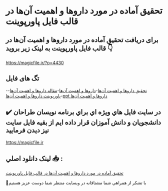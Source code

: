 # تحقیق آماده در مورد داروها و اهميت آن‌ها در قالب فایل پاورپوینت

## برای دریافت تحقیق آماده در مورد داروها و اهميت آن‌ها در قالب فایل پاورپوینت به لینک زیر بروید 👇

https://magicfile.ir/?p=4430

## تگ های فایل

-[تحقیق داروها و اهميت آن‌ها](https://magicfile.ir/product/%d8%aa%d8%ad%d9%82%db%8c%d9%82-%d8%af%d8%a7%d8%b1%d9%88%d9%87%d8%a7-%d9%88-%d8%a7%d9%87%d9%85%d9%8a%d8%aa-%d8%a2%d9%86%d9%87%d8%a7-%d8%af%d8%b1-%d9%be%d8%a7%d9%88%d8%b1%d9%be%d9%88%db%8c%d9%86%d8%aa/)-[داروها و اهميت آن‌ها](https://magicfile.ir/product/%d8%aa%d8%ad%d9%82%db%8c%d9%82-%d8%af%d8%a7%d8%b1%d9%88%d9%87%d8%a7-%d9%88-%d8%a7%d9%87%d9%85%d9%8a%d8%aa-%d8%a2%d9%86%d9%87%d8%a7-%d8%af%d8%b1-%d9%be%d8%a7%d9%88%d8%b1%d9%be%d9%88%db%8c%d9%86%d8%aa/)-[مقاله داروها و اهميت آن‌ها](https://magicfile.ir/product/%d8%aa%d8%ad%d9%82%db%8c%d9%82-%d8%af%d8%a7%d8%b1%d9%88%d9%87%d8%a7-%d9%88-%d8%a7%d9%87%d9%85%d9%8a%d8%aa-%d8%a2%d9%86%d9%87%d8%a7-%d8%af%d8%b1-%d9%be%d8%a7%d9%88%d8%b1%d9%be%d9%88%db%8c%d9%86%d8%aa/)-[پاورپوینت داروها و اهميت آن‌ها](https://magicfile.ir/product/%d8%aa%d8%ad%d9%82%db%8c%d9%82-%d8%af%d8%a7%d8%b1%d9%88%d9%87%d8%a7-%d9%88-%d8%a7%d9%87%d9%85%d9%8a%d8%aa-%d8%a2%d9%86%d9%87%d8%a7-%d8%af%d8%b1-%d9%be%d8%a7%d9%88%d8%b1%d9%be%d9%88%db%8c%d9%86%d8%aa/)-[ppt داروها و اهميت آن‌ها](https://magicfile.ir/product/%d8%aa%d8%ad%d9%82%db%8c%d9%82-%d8%af%d8%a7%d8%b1%d9%88%d9%87%d8%a7-%d9%88-%d8%a7%d9%87%d9%85%d9%8a%d8%aa-%d8%a2%d9%86%d9%87%d8%a7-%d8%af%d8%b1-%d9%be%d8%a7%d9%88%d8%b1%d9%be%d9%88%db%8c%d9%86%d8%aa/)

## ✔️ در سايت فايل هاي ويژه اي براي برنامه نويسان طراحان دانشجويان و دانش آموزان قرار داده ايم از بقيه فايل سايت نيز ديدن فرماييد

https://magicfile.ir


## لينک دانلود اصلي 📥 :

[تحقیق آماده در مورد داروها و اهميت آن‌ها در قالب فایل پاورپوینت](https://magicfile.ir/product/%d8%aa%d8%ad%d9%82%db%8c%d9%82-%d8%af%d8%a7%d8%b1%d9%88%d9%87%d8%a7-%d9%88-%d8%a7%d9%87%d9%85%d9%8a%d8%aa-%d8%a2%d9%86%d9%87%d8%a7-%d8%af%d8%b1-%d9%be%d8%a7%d9%88%d8%b1%d9%be%d9%88%db%8c%d9%86%d8%aa/) 


🙏با تشکر از همراهي شما مشتاقانه در وبسایت منتظر شما دوست عزیز هستیم

